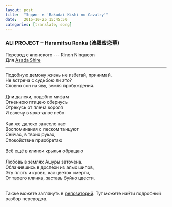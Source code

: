 ```yaml
---
layout: post
title:  "Эндинг к 'Rakudai Kishi no Cavalry'"
date:   2015-10-25 15:45:50
categories: [translate, song]
---
```

<div class="modal fade" id="myModal" tabindex="-1" role="dialog" aria-labelledby="myModalLabel" aria-hidden="true">
      <div class="modal-dialog">
        <div class="modal-content">
		<center>
          <div class="modal-body">               
          </div>
		</center>
        </div><!-- /.modal-content -->
      </div><!-- /.modal-dialog -->
    </div><!-- /.modal -->

<div class="thumbnails">
</div>

### ALI PROJECT &ndash; Haramitsu Renka (波羅蜜恋華)

Перевод с японского --- Rinon Ninqueon<br>
Для <a href="http://vk.com/id308999046">Asada Shire</a><br>
<hr>
Подобную демону жизнь не избегай, принимай.<br>
Не встреча с судьбою ли это?<br>
Словно сон на яву, земля пробуждения.<br>
<br>
Дни далеки, подобно мифам<br>
Огненною птицею обернусь<br>
Отрекусь от плеча короля<br>
И взлечу в ярко-алое небо<br>
<br>
Как же далеко занесло нас<br>
Воспоминания с песком танцуют<br>
Сейчас, в твоих руках,<br>
Спокойствие приобретаю<br>
<br>
Всё ещё в клинок крылья обращаю<br>
<br>
Любовь в землях Ашуры заточена.<br>
Облачившись в доспехи из алых шипов,<br>
Эту плоть и кровь, как цветок смерти,<br>
От твоего клинка, заставь буйно цвести.<br>
<br><p>Также можете заглянуть в <a href="https://github.com/RinonNinqueon/source/tree/master/translate">репозиторий</a>. Тут можете найти подробный разбор переводов.</p>
<br><br><br><br><br>